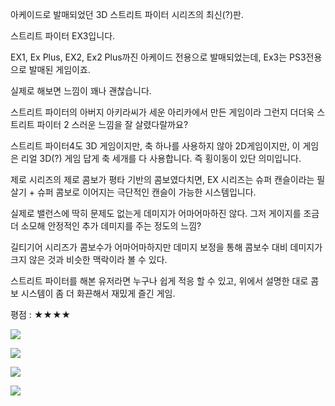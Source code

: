 아케이드로 발매되었던 3D 스트리트 파이터 시리즈의 최신(?)판. 

스트리트 파이터 EX3입니다.

EX1, Ex Plus, EX2, Ex2 Plus까진 아케이드 전용으로 발매되었는데, Ex3는 PS3전용으로 발매된 게임이죠.

실제로 해보면 느낌이 꽤나 괜찮습니다.

스트리트 파이터의 아버지 아키라씨가 세운 아리카에서 만든 게임이라 그런지 더더욱 스트리트 파이터 2 스러운 느낌을 잘 살렸다랄까요?

스트리트 파이터4도 3D 게임이지만, 축 하나를 사용하지 않아 2D게임이지만, 이 게임은 리얼 3D(?) 게임 답게 축 세개를 다 사용합니다. 즉 횡이동이 있단 의미입니다.

제로 시리즈의 제로 콤보가 평타 기반의 콤보였다치면, EX 시리즈는 슈퍼 캔슬이라는 필살기 + 슈퍼 콤보로 이어지는 극단적인 캔슬이 가능한 시스템입니다.

실제로 밸런스에 딱히 문제도 없는게 데미지가 어마어마하진 않다. 그저 게이지를 조금 더 소모해 안정적인 추가 데미지를 주는 정도의 느낌?

길티기어 시리즈가 콤보수가 어마어마하지만 데미지 보정을 통해 콤보수 대비 데미지가 크지 않은 것과 비슷한 맥락이라 볼 수 있다.

스트리트 파이터를 해본 유저라면 누구나 쉽게 적응 할 수 있고, 위에서 설명한 대로 콤보 시스템이 좀 더 화끈해서 재밌게 즐긴 게임.

평점 : ★★★★

![](./0.jpg)

![](./1.jpg)

![](./2.jpg)

![](./3.jpg)
